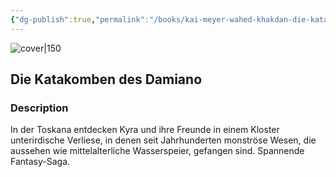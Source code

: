 ```yaml
---
{"dg-publish":true,"permalink":"/books/kai-meyer-wahed-khakdan-die-katakomben-des-damiano/","title":"\"Die Katakomben des Damiano\"","tags":["childrens","horror","Fantasy"]}
---
```




![cover|150](http://books.google.com/books/content?id=3FOKZwEACAAJ&printsec=frontcover&img=1&zoom=1&source=gbs_api)

## Die Katakomben des Damiano

### Description

In der Toskana entdecken Kyra und ihre Freunde in einem Kloster unterirdische Verliese, in denen seit Jahrhunderten monströse Wesen, die aussehen wie mittelalterliche Wasserspeier, gefangen sind. Spannende Fantasy-Saga.
```